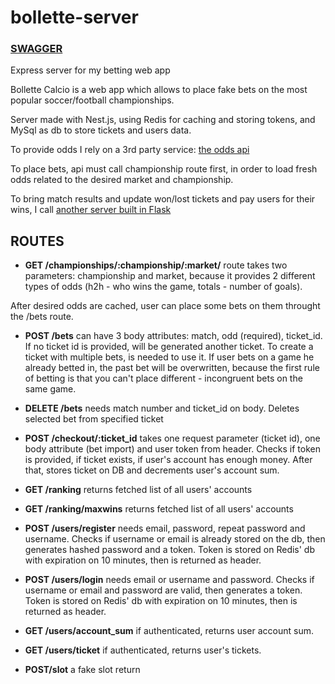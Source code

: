 # bollette-server

### [SWAGGER](https://bollette-server-v2.mirkotorrisi1.repl.co/documentation)

Express server for my betting web app

Bollette Calcio is a web app which allows to place fake bets on the most popular soccer/football championships.

Server made with Nest.js, using Redis for caching and storing tokens, and MySql as db to store tickets and users data.

To provide odds I rely on a 3rd party service: [the odds api](https://the-odds-api.com)

To place bets, api must call championship route first, in order to load fresh odds related to the desired market and championship.

To bring match results and update won/lost tickets and pay users for their wins, I call [another server built in Flask](https://github.com/Mirkotorrisi/soccer_results_scraper)

## ROUTES

- **GET /championships/:championship/:market/** route takes two parameters: championship and market, because it provides 2 different types of odds (h2h - who wins the game, totals - number of goals).

After desired odds are cached, user can place some bets on them throught the /bets route.

- **POST /bets** can have 3 body attributes: match, odd (required), ticket_id. If no ticket id is provided, will be generated another ticket. To create a ticket with multiple bets, is needed to use it.
  If user bets on a game he already betted in, the past bet will be overwritten, because the first rule of betting is that you can't place different - incongruent bets on the same game.

- **DELETE /bets** needs match number and ticket_id on body. Deletes selected bet from specified ticket

- **POST /checkout/:ticket_id** takes one request parameter (ticket id), one body attribute (bet import) and user token from header. Checks if token is provided, if ticket exists, if user's account has enough money. After that, stores ticket on DB and decrements user's account sum.

- **GET /ranking** returns fetched list of all users' accounts
- **GET /ranking/maxwins** returns fetched list of all users' accounts
- **POST /users/register** needs email, password, repeat password and username. Checks if username or email is already stored on the db, then generates hashed password and a token. Token is stored on Redis' db with expiration on 10 minutes, then is returned as header.
- **POST /users/login** needs email or username and password. Checks if username or email and password are valid, then generates a token. Token is stored on Redis' db with expiration on 10 minutes, then is returned as header.
- **GET /users/account_sum** if authenticated, returns user account sum.
- **GET /users/ticket** if authenticated, returns user's tickets.

- **POST/slot** a fake slot return
